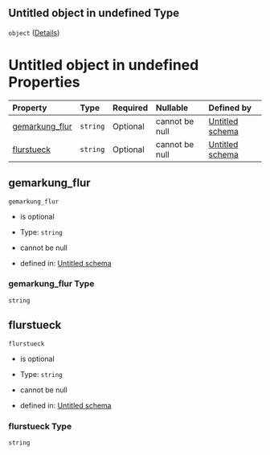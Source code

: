 ## Untitled object in undefined Type

`object` ([Details](katasteradresse.md))

# Untitled object in undefined Properties

| Property                           | Type     | Required | Nullable       | Defined by                                                                                                                                         |
| :--------------------------------- | :------- | :------- | :------------- | :------------------------------------------------------------------------------------------------------------------------------------------------- |
| [gemarkung\_flur](#gemarkung_flur) | `string` | Optional | cannot be null | [Untitled schema](katasteradresse-properties-gemarkung_flur.md "https://conuti.de/bo4e/schemas/v1/com/Katasteradresse#/properties/gemarkung_flur") |
| [flurstueck](#flurstueck)          | `string` | Optional | cannot be null | [Untitled schema](katasteradresse-properties-flurstueck.md "https://conuti.de/bo4e/schemas/v1/com/Katasteradresse#/properties/flurstueck")         |

## gemarkung\_flur



`gemarkung_flur`

*   is optional

*   Type: `string`

*   cannot be null

*   defined in: [Untitled schema](katasteradresse-properties-gemarkung_flur.md "https://conuti.de/bo4e/schemas/v1/com/Katasteradresse#/properties/gemarkung_flur")

### gemarkung\_flur Type

`string`

## flurstueck



`flurstueck`

*   is optional

*   Type: `string`

*   cannot be null

*   defined in: [Untitled schema](katasteradresse-properties-flurstueck.md "https://conuti.de/bo4e/schemas/v1/com/Katasteradresse#/properties/flurstueck")

### flurstueck Type

`string`
